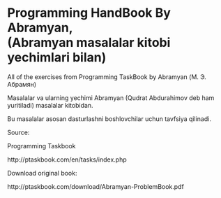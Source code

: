 # Programming HandBook By Abramyan,<br>(Abramyan masalalar kitobi yechimlari bilan)

<p>
All of the exercises from Programming TaskBook by Abramyan (М. Э. Абрамян) <br>

Masalalar va ularning yechimi Abramyan (Qudrat Abdurahimov deb ham yuritiladi) masalalar kitobidan.<br>

Bu masalalar asosan dasturlashni boshlovchilar uchun tavfsiya qilinadi.<br>

Source: <br>
<p>Programming Taskbook<br></p>
http://ptaskbook.com/en/tasks/index.php<br>
<p>Download original book:</p>
http://ptaskbook.com/download/Abramyan-ProblemBook.pdf<br>
</p>
